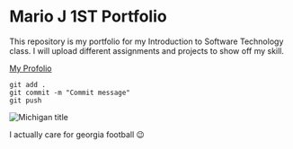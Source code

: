# Mario J 1ST Portfolio

This repository is my portfolio for my Introduction to Software Technology class. I will upload different assignments and projects to show off my skill. 

[My Profolio](https://github.com/cashahtmade/ist-protfolio-mario3.git)

```
git add .
git commit -m "Commit message"
git push
```

![Michigan title](https%3A%2F%2Fca-times.brightspotcdn.com%2Fdims4%2Fdefault%2F1bfd441%2F2147483647%2Fstrip%2Ftrue%2Fcrop%2F6000x3999%2B0%2B0%2Fresize%2F2000x1333!%2Fquality%2F75%2F%3Furl%3Dhttps%253A%252F%252Fcalifornia-times-brightspot.s3.amazonaws.com%252F99%252Ff8%252F25ba13174ea68073b0999547c64e%252Fcfp-washington-michigan-football-88009.jpg)

I actually care for georgia football :wink:
